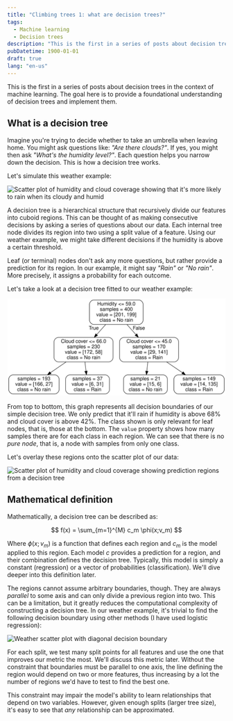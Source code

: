 ```yaml
---
title: "Climbing trees 1: what are decision trees?"
tags:
  - Machine learning
  - Decision trees
description: "This is the first in a series of posts about decision trees in the context of machine learning. The goal here is to provide a foundational understanding of decision trees and implement them."
pubDatetime: 1900-01-01
draft: true
lang: "en-us"
---
```


This is the first in a series of posts about decision trees in the context of machine learning. The goal here is to provide a foundational understanding of decision trees and implement them.

## What is a decision tree

Imagine you're trying to decide whether to take an umbrella when leaving home. You might ask questions like: _"Are there clouds?"_. If yes, you might then ask _"What's the humidity level?"_. Each question helps you narrow down the decision. This is how a decision tree works.

Let's simulate this weather example:

![Scatter plot of humidity and cloud coverage showing that it's more likely to rain when its cloudy and humid](../../assets/images/climbing-trees-1/weather_conditions.png)

A decision tree is a hierarchical structure that recursively divide our features into cuboid regions.
This can be thought of as making consecutive decisions by asking a series of questions about our data.
Each internal tree node divides its region into two using a split value of a feature.
Using our weather example, we might take different decisions if the humidity is above a certain threshold.

Leaf (or terminal) nodes don't ask any more questions, but rather provide a prediction for its region. In our example, it might say _"Rain"_ or _"No rain"_. More precisely, it assigns a probability for each outcome.

Let's take a look at a decision tree fitted to our weather example:

![Graph of decision tree splits](../../assets/images/climbing-trees-1/weather_tree.svg)

From top to bottom, this graph represents all decision boundaries of our simple decision tree.
We only predict that it'll rain if humidity is above 68% and cloud cover is above 42%.
The class shown is only relevant for leaf nodes, that is, those at the bottom.
The `value` property shows how many samples there are for each class in each region.
We can see that there is no _pure node_, that is, a node with samples from only one class.

Let's overlay these regions onto the scatter plot of our data:

![Scatter plot of humidity and cloud coverage showing prediction regions from a decision tree](../../assets/images/climbing-trees-1/weather_conditions_with_tree.png)

## Mathematical definition

Mathematically, a decision tree can be described as:

$$
f(x) = \sum_{m=1}^{M} c_m \phi(x;v_m)
$$

Where $\phi(x;v_m)$ is a function that defines each region and $c_m$ is the model applied to this region. Each model $c$ provides a prediction for a region, and their combination defines the decision tree. Typically, this model is simply a constant (regression) or a vector of probabilities (classification). We'll dive deeper into this definition later.

The regions cannot assume arbitrary boundaries, though. They are always _parallel_ to some axis and can only divide a previous region into two.
This can be a limitation, but it greatly reduces the computational complexity of constructing a decision tree. In our weather example, it's trivial to find the following decision boundary using other methods (I have used logistic regression):

![Weather scatter plot with diagonal decision boundary](../../assets/images/climbing-trees-1/weather_conditions_boundary.png)

For each split, we test many split points for all features and use the one that improves our metric the most. We'll discuss this metric later.
Without the constraint that boundaries must be parallel to one axis, the line defining the region would depend on two or more features, thus increasing by a lot the number of regions we'd have to test to find the best one.

This constraint may impair the model's ability to learn relationships that depend on two variables. However, given enough splits (larger tree size), it's easy to see that _any_ relationship can be approximated.
